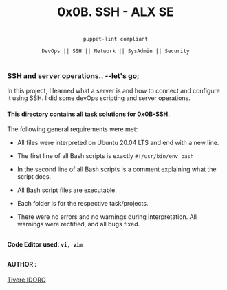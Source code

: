<div align="center">

# 0x0B. SSH - ALX SE
#
</div>

<div align="center">

`puppet-lint compliant`

`DevOps || SSH || Network || SysAdmin || Security`
</div>

#

### SSH and server operations.. --let's go;

In this project, I learned what a server is and how to connect and configure it using SSH. I did some devOps scripting and server operations.

#### This directory contains all task solutions for 0x0B-SSH.

The following general requirements were met:

* All files were interpreted on Ubuntu 20.04 LTS and end with a new line.

* The first line of all Bash scripts is exactly `#!/usr/bin/env bash`

* In the second line of all Bash scripts is a comment explaining what the script does.

* All Bash script files are executable.

* Each folder is for the respective task/projects.

* There were no errors and no warnings during interpretation. All warnings were rectified, and all bugs fixed.

##

#### Code Editor used: `vi, vim`

##
#### AUTHOR :
[Tivere IDORO](https://github.com/tivereidoro)
